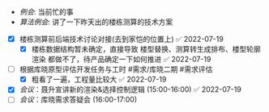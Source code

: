 - _例会_: 当前忙的事
- _算法例会_: 讲了一下昨天出的楼栋测算的技术方案
- [x] 楼栋测算前后端技术讨论对接(去到家恺的位置上) ✅ 2022-07-19
	- [x] 楼栋数据结构暂未确定，直接导致 楼型替换、测算转生成排布、楼型轮廓渲染 都做不了，待产品确定一下如何推进 ✅ 2022-07-19
- [ ] 根据库晓原型评估开发任务与工时 #需求/库晓二期 #需求评估
	- [x] 粗看了一遍，工程量比较大 ✅ 2022-07-19
- [x] _会议_：聂升宣讲新的渲染&选择控制逻辑 (15:00-16:00) ✅ 2022-07-19
- [ ] _会议_：库晓需求答疑会 (16:00-17:00)